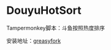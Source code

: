 # DouyuHotSort
Tampermonkey脚本：斗鱼按照热度排序

安装地址：[greasyfork](https://greasyfork.org/zh-CN/scripts/377813-%E6%96%97%E9%B1%BC%E6%8C%89%E7%83%AD%E5%BA%A6%E6%8E%92%E5%BA%8F)
